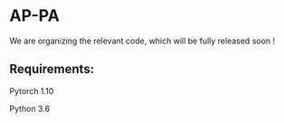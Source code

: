 # AP-PA

We are organizing the relevant code, which will be fully released soon !

## Requirements:

Pytorch 1.10

Python 3.6
